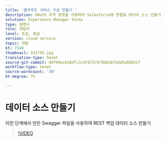 ```yaml
---
title: '클라우드 서비스 구성 만들기 '
description: OAuth 자격 증명을 사용하여 Salesforce에 연결할 데이터 소스 만들기
solution: Experience Manager Forms
type: 설명서
role: 개발자
level: 초급, 중급
version: cloud-service
topic: 개발
kt: 7148
thumbnail: 331755.jpg
translation-type: tm+mt
source-git-commit: d9799acb28dfc3c9767374798828754d5a50831f
workflow-type: tm+mt
source-wordcount: '39'
ht-degree: 7%

---
```


# 데이터 소스 만들기

이전 단계에서 만든 Swagger 파일을 사용하여 REST 백업 데이터 소스 만들기

>[!VIDEO](https://video.tv.adobe.com/v/331755/?quality=12&learn=on)
